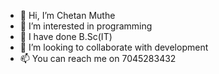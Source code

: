 - 👋 Hi, I’m Chetan Muthe 
- 👀 I’m interested in programming
- 🌱 I have done B.Sc(IT)
- 💞️ I’m looking to collaborate with development
- 📫 You can reach me on 7045283432

<!---
chetanmuthe/chetanmuthe is a ✨ special ✨ repository because its `README.md` (this file) appears on your GitHub profile.
You can click the Preview link to take a look at your changes.
--->
